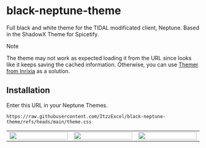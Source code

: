 # black-neptune-theme
Full black and white theme for the TIDAL modificated client, Neptune. Based in the ShadowX Theme for Spicetify.

> [!NOTE]  
> The theme may not work as expected loading it from the URL since looks like it keeps saving the cached information. Otherwise, you can use [Themer from Inrixia](https://github.com/Inrixia/neptune-plugins?tab=readme-ov-file#themer) as a solution.

## Installation
Enter this URL in your Neptune Themes.
```
https://raw.githubusercontent.com/ItzzExcel/black-neptune-theme/refs/heads/main/theme.css
```


<table>
	<tr>
		<td width="400">
			<img src="https://github.com/user-attachments/assets/6d754d83-b94a-4afc-9ad4-769879b6fd74" height="100%">
		</td>
		<td width="400">
			<img src="https://github.com/user-attachments/assets/fab692a2-9c31-48e3-a36d-ae5e585a7d31" height="100%">
		</td>
		<td width="400">
			<img src="https://github.com/user-attachments/assets/940e8418-fce0-45c0-bd75-4ab06d4287fd" height="100%">
		</td>
	</tr>
</table>
